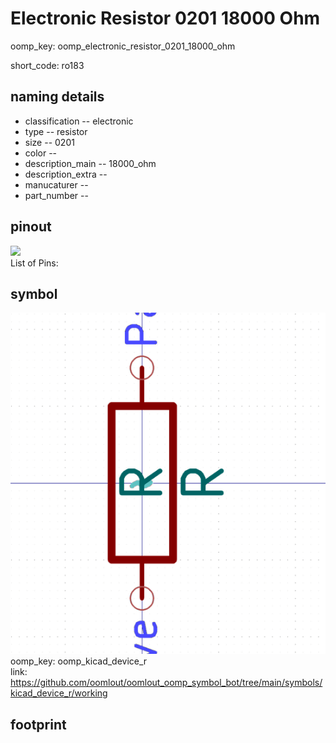 # Electronic Resistor 0201 18000 Ohm
oomp_key: oomp_electronic_resistor_0201_18000_ohm  

short_code: ro183
## naming details
* classification -- electronic
* type -- resistor
* size -- 0201
* color -- 
* description_main -- 18000_ohm
* description_extra -- 
* manucaturer -- 
* part_number -- 
## pinout
![](working_pinout_600.png)  
List of Pins:

## symbol

![](symbol/0/working/working_600.png)  
oomp_key: oomp_kicad_device_r  
link: https://github.com/oomlout/oomlout_oomp_symbol_bot/tree/main/symbols/kicad_device_r/working  


## footprint
